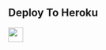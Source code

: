 

## Deploy To Heroku

<a href="https://heroku.com/deploy?template=https://github.com/tiger7815/tigerjson">
     <img height="30px" src="https://img.shields.io/badge/Deploy%20To%20Heroku-blueviolet?style=for-the-badge&logo=heroku">
  </a>
